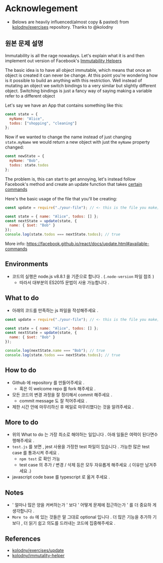 # Acknowlegement

* Belows are heavily influenced(almost copy & pasted) from
  [kolodny/exercises](https://github.com/kolodny/exercises/tree/master/update)
  repository. Thanks to @kolodny

## 원본 문제 설명

Immutability is all the rage nowadays. Let's explain what it is and then
implement out version of Facebook's
[Immutability Helpers](https://facebook.github.io/react/docs/update.html)

The basic idea is to have all object immutable, which means that once an object
is created it can never be change. At this point you're wondering how is it
possible to build an anything with this restriction. Well instead of mutating an
object we switch bindings to a very similar but slightly different object.
Switching bindings is just a fancy way of saying making a variable refer to a
different object

Let's say we have an App that contains something like this:

```js
const state = {
  myName: "Alice",
  todos: ["shopping", "cleaning"]
};
```

Now if we wanted to change the name instead of just changing `state.myName` we
would return a new object with just the `myName` property changed:

```js
const newState = {
  myName: "Bob",
  todos: state.todos
};
```

The problem is, this can start to get annoying, let's instead follow Facebook's
method and create an update function that takes
[certain commands](https://facebook.github.io/react/docs/update.html#available-commands)

Here's the basic usage of the file that you'll be creating:

```js
const update = require("./your-file"); // <- this is the file you make;

const state = { name: "Alice", todos: [] };
const nextState = update(state, {
  name: { $set: "Bob" }
});
console.log(state.todos === nextState.todos); // true
```

More info: https://facebook.github.io/react/docs/update.html#available-commands

## Environments

* 코드의 실행은 node.js v8.8.1 을 기준으로 합니다 . (`.node-version` 파일 참조 )
  * 따라서 대부분의 ES2015 문법이 사용 가능합니다 .

## What to do

* 아래의 코드를 만족하는 js 파일을 작성해주세요 .

```js
const update = require("./your-file"); // <- this is the file you make;

const state = { name: "Alice", todos: [] };
const nextState = update(state, {
  name: { $set: "Bob" }
});

console.log(nextState.name === "Bob"); // true
console.log(state.todos === nextState.todos); // true
```

## How to do

* Github 에 repository 를 만들어주세요 .
  * 혹은 이 welcome repo 를 fork 해주세요 .
* 모든 코드의 변경 과정을 잘 정리해서 commit 해주세요 .
  * commit message 도 잘 적어주세요 .
* 제한 시간 안에 마무리하신 후 메일로 마무리했다는 것을 알려주세요 .

## More to do

* 위의 What to do 는 가장 최소로 해야하는 일입니다 . 아래 일들은 여력이 된다면수
  행해주세요 .
* `test.js` 를 보면 , jest 사용을 가정한 test 파일이 있습니다 . 가능한 많은 test
  case 를 통과시켜 주세요 .
  * `npm test` 로 확인 가능
  * test case 의 추가 / 변경 / 삭제 등은 모두 자유롭게 해주세요 .( 이유만 남겨주
    세요 .)
* javascript code base 를 typescript 로 옮겨 주세요 .

## Notes

* ' 얼마나 많은 양을 커버하는가 ' 보다 ' 어떻게 문제에 접근하는가 ' 를 더 중요하
  게 생각합니다 .
* `More to do` 에 있는 것들은 말 그대로 optional 입니다 . 더 많은 기능을 추가하
  기보다 , 더 읽기 쉽고 의도를 드러내는 코드에 집중해주세요 .

## References

* [kolodny/exercises/update](https://github.com/kolodny/exercises/tree/master/update)
* [kolodny/immutality-helper](https://github.com/kolodny/immutability-helper)
